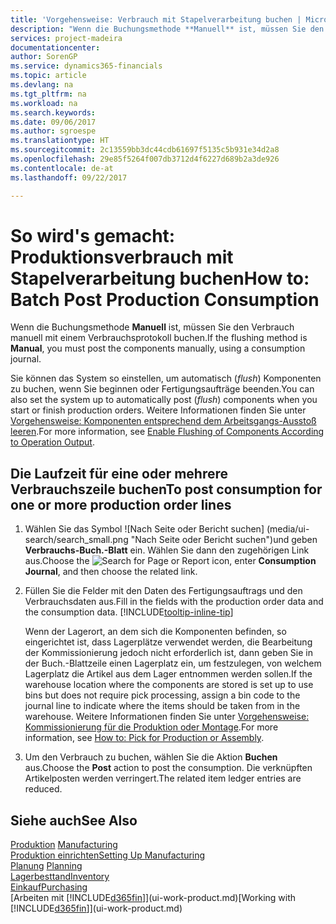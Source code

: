 ```yaml
---
title: 'Vorgehensweise: Verbrauch mit Stapelverarbeitung buchen | Microsoft Docs'
description: "Wenn die Buchungsmethode **Manuell** ist, müssen Sie den Verbrauch manuell mit einem Verbrauchsprotokoll buchen."
services: project-madeira
documentationcenter: 
author: SorenGP
ms.service: dynamics365-financials
ms.topic: article
ms.devlang: na
ms.tgt_pltfrm: na
ms.workload: na
ms.search.keywords: 
ms.date: 09/06/2017
ms.author: sgroespe
ms.translationtype: HT
ms.sourcegitcommit: 2c13559bb3dc44cdb61697f5135c5b931e34d2a8
ms.openlocfilehash: 29e85f5264f007db3712d4f6227d689b2a3de926
ms.contentlocale: de-at
ms.lasthandoff: 09/22/2017

---
```

# <a name="how-to-batch-post-production-consumption"></a><span data-ttu-id="572d5-103">So wird's gemacht: Produktionsverbrauch mit Stapelverarbeitung buchen</span><span class="sxs-lookup"><span data-stu-id="572d5-103">How to: Batch Post Production Consumption</span></span>
<span data-ttu-id="572d5-104">Wenn die Buchungsmethode **Manuell** ist, müssen Sie den Verbrauch manuell mit einem Verbrauchsprotokoll buchen.</span><span class="sxs-lookup"><span data-stu-id="572d5-104">If the flushing method is **Manual**, you must post the components manually, using a consumption journal.</span></span>

<span data-ttu-id="572d5-105">Sie können das System so einstellen, um automatisch (*flush*) Komponenten zu buchen, wenn Sie beginnen oder Fertigungsaufträge beenden.</span><span class="sxs-lookup"><span data-stu-id="572d5-105">You can also set the system up to automatically post (*flush*) components when you start or finish production orders.</span></span> <span data-ttu-id="572d5-106">Weitere Informationen finden Sie unter [Vorgehensweise: Komponenten entsprechend dem Arbeitsgangs-Ausstoß leeren](production-how-to-flush-components-according-to-operation-output.md).</span><span class="sxs-lookup"><span data-stu-id="572d5-106">For more information, see [Enable Flushing of Components According to Operation Output](production-how-to-flush-components-according-to-operation-output.md).</span></span>

## <a name="to-post-consumption-for-one-or-more-production-order-lines"></a><span data-ttu-id="572d5-107">Die Laufzeit für eine oder mehrere Verbrauchszeile buchen</span><span class="sxs-lookup"><span data-stu-id="572d5-107">To post consumption for one or more production order lines</span></span>  
1.  <span data-ttu-id="572d5-108">Wählen Sie das Symbol ![Nach Seite oder Bericht suchen] (media/ui-search/search_small.png "Nach Seite oder Bericht suchen")und geben **Verbrauchs-Buch.-Blatt** ein. Wählen Sie dann den zugehörigen Link aus.</span><span class="sxs-lookup"><span data-stu-id="572d5-108">Choose the ![Search for Page or Report](media/ui-search/search_small.png "Search for Page or Report icon") icon, enter **Consumption Journal**, and then choose the related link.</span></span>  
2.  <span data-ttu-id="572d5-109">Füllen Sie die Felder mit den Daten des Fertigungsauftrags und den Verbrauchsdaten aus.</span><span class="sxs-lookup"><span data-stu-id="572d5-109">Fill in the fields with the production order data and the consumption data.</span></span> [!INCLUDE[tooltip-inline-tip](includes/tooltip-inline-tip_md.md)]  

    <span data-ttu-id="572d5-110">Wenn der Lagerort, an dem sich die Komponenten befinden, so eingerichtet ist, dass Lagerplätze verwendet werden, die Bearbeitung der Kommissionierung jedoch nicht erforderlich ist, dann geben Sie in der Buch.-Blattzeile einen Lagerplatz ein, um festzulegen, von welchem Lagerplatz die Artikel aus dem Lager entnommen werden sollen.</span><span class="sxs-lookup"><span data-stu-id="572d5-110">If the warehouse location where the components are stored is set up to use bins but does not require pick processing, assign a bin code to the journal line to indicate where the items should be taken from in the warehouse.</span></span> <span data-ttu-id="572d5-111">Weitere Informationen finden Sie unter [Vorgehensweise: Kommissionierung für die Produktion oder Montage](warehouse-how-to-pick-for-production.md).</span><span class="sxs-lookup"><span data-stu-id="572d5-111">For more information, see [How to: Pick for Production or Assembly](warehouse-how-to-pick-for-production.md).</span></span>  
3.  <span data-ttu-id="572d5-112">Um den Verbrauch zu buchen, wählen Sie die Aktion **Buchen** aus.</span><span class="sxs-lookup"><span data-stu-id="572d5-112">Choose the **Post** action to post the consumption.</span></span> <span data-ttu-id="572d5-113">Die verknüpften Artikelposten werden verringert.</span><span class="sxs-lookup"><span data-stu-id="572d5-113">The related item ledger entries are reduced.</span></span>

## <a name="see-also"></a><span data-ttu-id="572d5-114">Siehe auch</span><span class="sxs-lookup"><span data-stu-id="572d5-114">See Also</span></span>  
<span data-ttu-id="572d5-115">[Produktion](production-manage-manufacturing.md)  </span><span class="sxs-lookup"><span data-stu-id="572d5-115">[Manufacturing](production-manage-manufacturing.md)  </span></span>  
[<span data-ttu-id="572d5-116">Produktion einrichten</span><span class="sxs-lookup"><span data-stu-id="572d5-116">Setting Up Manufacturing</span></span>](production-configure-production-processes.md)  
<span data-ttu-id="572d5-117">[Planung](production-planning.md)    </span><span class="sxs-lookup"><span data-stu-id="572d5-117">[Planning](production-planning.md)    </span></span>  
[<span data-ttu-id="572d5-118">Lagerbesttand</span><span class="sxs-lookup"><span data-stu-id="572d5-118">Inventory</span></span>](inventory-manage-inventory.md)  
[<span data-ttu-id="572d5-119">Einkauf</span><span class="sxs-lookup"><span data-stu-id="572d5-119">Purchasing</span></span>](purchasing-manage-purchasing.md)  
<span data-ttu-id="572d5-120">[Arbeiten mit [!INCLUDE[d365fin](includes/d365fin_md.md)]](ui-work-product.md)</span><span class="sxs-lookup"><span data-stu-id="572d5-120">[Working with [!INCLUDE[d365fin](includes/d365fin_md.md)]](ui-work-product.md)</span></span>

